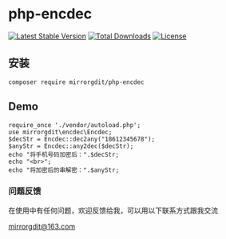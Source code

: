 # php-encdec

[![Latest Stable Version](https://poser.pugx.org/jianyan74/php-excel/v/stable)](https://packagist.org/packages/jianyan74/php-excel)
[![Total Downloads](https://poser.pugx.org/jianyan74/php-excel/downloads)](https://packagist.org/packages/jianyan74/php-excel)
[![License](https://poser.pugx.org/jianyan74/php-excel/license)](https://packagist.org/packages/jianyan74/php-excel)

## 安装

```
composer require mirrorgdit/php-encdec
```

## Demo
```
require_once './vendor/autoload.php';
use mirrorgdit\encdec\Encdec;
$decStr = Encdec::dec2any("18612345678");
$anyStr = Encdec::any2dec($decStr);
echo "将手机号码加密后：".$decStr;
echo "<br>";
echo "将加密后的串解密：".$anyStr;
```

### 问题反馈

在使用中有任何问题，欢迎反馈给我，可以用以下联系方式跟我交流

mirrorgdit@163.com

